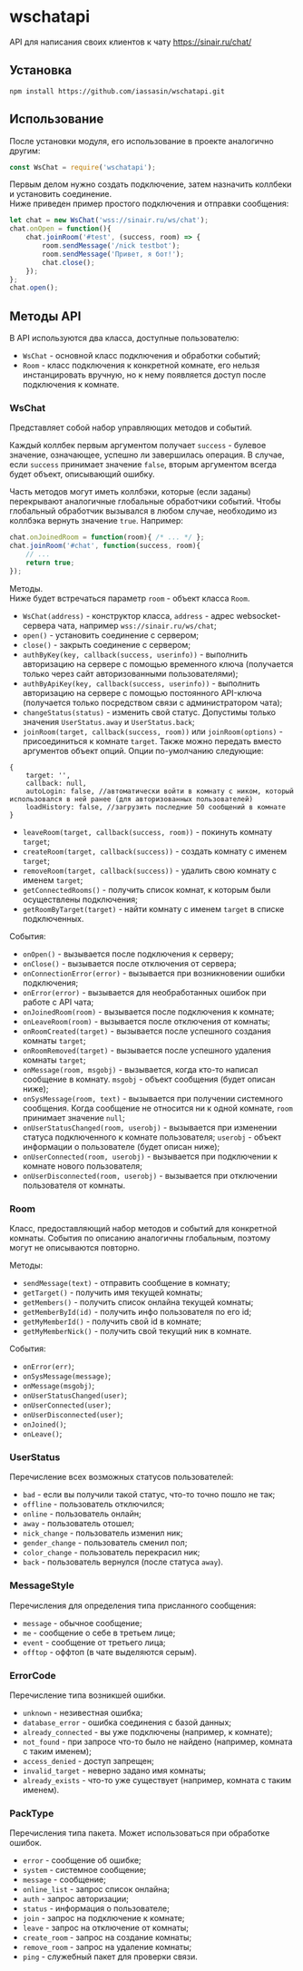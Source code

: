 # wschatapi
API для написания своих клиентов к чату https://sinair.ru/chat/
## Установка
```
npm install https://github.com/iassasin/wschatapi.git
```
## Использование
После установки модуля, его использование в проекте аналогично другим:
```javascript
const WsChat = require('wschatapi');
```
Первым делом нужно создать подключение, затем назначить коллбеки и установить соединение.  
Ниже приведен пример простого подключения и отправки сообщения:
```javascript
let chat = new WsChat('wss://sinair.ru/ws/chat');
chat.onOpen = function(){
	chat.joinRoom('#test', (success, room) => {
		room.sendMessage('/nick testbot');
		room.sendMessage('Привет, я бот!');
		chat.close();
	});
};
chat.open();
```
## Методы API
В API используются два класса, доступные пользователю:
* `WsChat` - основной класс подключения и обработки событий;
* `Room` - класс подключения к конкретной комнате, его нельзя инстанцировать вручную, но к нему появляется доступ после подключения к комнате.

### WsChat
Представляет собой набор управляющих методов и событий.

Каждый коллбек первым аргументом получает `success` - булевое значение, означающее, успешно ли завершилась операция. В случае, если `success` принимает значение `false`, вторым аргументом всегда будет объект, описывающий ошибку.

Часть методов могут иметь коллбэки, которые (если заданы) перекрывают аналогичные глобальные обработчики событий. Чтобы глобальный обработчик вызывался в любом случае, необходимо из коллбэка вернуть значение `true`. Например:
```javascript
chat.onJoinedRoom = function(room){ /* ... */ };
chat.joinRoom('#chat', function(success, room){
	// ...
	return true;
});
```

Методы.  
Ниже будет встречаться параметр `room` - объект класса `Room`.
* `WsChat(address)` - конструктор класса, `address` - адрес websocket-сервера чата, например `wss://sinair.ru/ws/chat`;
* `open()` - установить соединение с сервером;
* `close()` - закрыть соединение с сервером;
* `authByKey(key, callback(success, userinfo))` - выполнить авторизацию на сервере с помощью временного ключа (получается только через сайт авторизованными пользователями);
* `authByApiKey(key, callback(success, userinfo))` - выполнить авторизацию на сервере с помощью постоянного API-ключа (получается только посредством связи с администратором чата);
* `changeStatus(status)` - изменить свой статус. Допустимы только значения `UserStatus.away` и `UserStatus.back`;
* `joinRoom(target, callback(success, room))` или `joinRoom(options)` - присоединиться к комнате `target`. Также можно передать вместо аргументов объект опций. Опции по-умолчанию следующие:
```
{
	target: '',
	callback: null,
	autoLogin: false, //автоматически войти в комнату с ником, который использовался в ней ранее (для авторизованных пользователей)
	loadHistory: false, //загрузить последние 50 сообщений в комнате
}
```
* `leaveRoom(target, callback(success, room))` - покинуть комнату `target`;
* `createRoom(target, callback(success))` - создать комнату с именем `target`;
* `removeRoom(target, callback(success))` - удалить свою комнату с именем `target`;
* `getConnectedRooms()` - получить список комнат, к которым были осуществлены подключения;
* `getRoomByTarget(target)` - найти комнату с именем `target` в списке подключенных.

События:
* `onOpen()` - вызывается после подключения к серверу;
* `onClose()` - вызывается после отключения от сервера;
* `onConnectionError(error)` - вызывается при возникновении ошибки подключения;
* `onError(error)` - вызывается для необработанных ошибок при работе с API чата;
* `onJoinedRoom(room)` - вызывается после подключения к комнате;
* `onLeaveRoom(room)` - вызывается после отключения от комнаты;
* `onRoomCreated(target)` - вызывается после успешного создания комнаты `target`;
* `onRoomRemoved(target)` - вызывается после успешного удаления комнаты `target`;
* `onMessage(room, msgobj)` - вызывается, когда кто-то написал сообщение в комнату. `msgobj` - объект сообщения (будет описан ниже);
* `onSysMessage(room, text)` - вызывается при получении системного сообщения. Когда сообщение не относится ни к одной комнате, `room` принимает значение `null`;
* `onUserStatusChanged(room, userobj)` - вызывается при изменении статуса подключенного к комнате пользователя; `userobj` - объект информации о пользователе (будет описан ниже);
* `onUserConnected(room, userobj)` - вызывается при подключении к комнате нового пользователя;
* `onUserDisconnected(room, userobj)` - вызывается при отключении пользователя от комнаты.

### Room
Класс, предоставляющий набор методов и событий для конкретной комнаты. События по описанию аналогичны глобальным, поэтому могут не описываются повторно.

Методы:
* `sendMessage(text)` - отправить сообщение в комнату;
* `getTarget()` - получить имя текущей комнаты;
* `getMembers()` - получить список онлайна текущей комнаты;
* `getMemberById(id)` - получить инфо пользователя по его id;
* `getMyMemberId()` - получить свой id в комнате;
* `getMyMemberNick()` - получить свой текущий ник в комнате.

События:
* `onError(err)`;
* `onSysMessage(message)`;
* `onMessage(msgobj)`;
* `onUserStatusChanged(user)`;
* `onUserConnected(user)`;
* `onUserDisconnected(user)`;
* `onJoined()`;
* `onLeave()`;

### UserStatus
Перечисление всех возможных статусов пользователей:
* `bad` - если вы получили такой статус, что-то точно пошло не так;
* `offline` - пользователь отключился;
* `online` - пользователь онлайн;
* `away` - пользователь отошел;
* `nick_change` - пользователь изменил ник;
* `gender_change` - пользователь сменил пол;
* `color_change` - пользователь перекрасил ник;
* `back` - пользователь вернулся (после статуса `away`).

### MessageStyle
Перечисления для определения типа присланного сообщения:
* `message` - обычное сообщение;
* `me` - сообщение о себе в третьем лице;
* `event` - сообщение от третьего лица;
* `offtop` - оффтоп (в чате выделяются серым).

### ErrorCode
Перечисление типа возникшей ошибки.
* `unknown` - незивестная ошибка;
* `database_error` - ошибка соединения с базой данных;
* `already_connected` - вы уже подключены (например, к комнате);
* `not_found` - при запросе что-то было не найдено (например, комната с таким именем);
* `access_denied` - доступ запрещен;
* `invalid_target` - неверно задано имя комнаты;
* `already_exists` - что-то уже существует (например, комната с таким именем).

### PackType
Перечисления типа пакета. Может использоваться при обработке ошибок.
* `error` - сообщение об ошибке;
* `system` - системное сообщение;
* `message` - сообщение;
* `online_list` - запрос список онлайна;
* `auth` - запрос авторизации;
* `status` - информация о пользователе;
* `join` - запрос на подключение к комнате;
* `leave` - запрос на отключение от комнаты;
* `create_room` - запрос на создание комнаты;
* `remove_room` - запрос на удаление комнаты;
* `ping` - служебный пакет для проверки связи.
